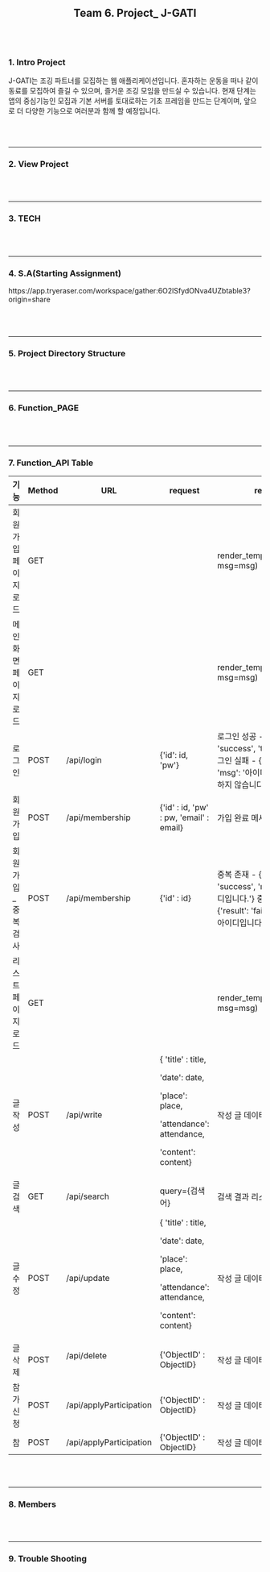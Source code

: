 <h2 align="center">Team 6. Project_ J-GATI</h2>
<br>
<br>
<h3 align="left">1. Intro Project</h3>
<div>
<p>
J-GATI는 조깅 파트너를 모집하는 웹 애플리케이션입니다.
혼자하는 운동을 떠나 같이 동료를 모집하여 즐길 수 있으며, 
즐거운 조깅 모임을 만드실 수 있습니다.
현재 단계는 앱의 중심기능인 모집과 기본 서버를 토대로하는 기초 프레임을 만드는 단계이며,
앞으로 더 다양한 기능으로 여러분과 함께 할 예정입니다.
</p>
</div>
<br>
<br>
<hr/>
<h3 align="left">2. View Project</h3>
<br>
<br>
<hr/>
<h3 align="left">3. TECH</h3>
<br>
<br>
<hr/>
<h3 align="left">4. S.A(Starting Assignment)</h3>
  https://app.tryeraser.com/workspace/gather:6O2lSfydONva4UZbtable3?origin=share
<br>
<br>
<br>
<br>
<hr/>
<h3 align="left">5. Project Directory Structure</h3>
<br>
<br>
<hr/>
<h3 align="left">6. Function_PAGE</h3>
<br>
<br>
<hr/>
<h3 align="left">7. Function_API Table</h3>
<table width="100%">
  <thead>
    <tr>
      <th>기능</th>
      <th>Method</th>
      <th>URL</th>
      <th>request</th>
      <th>response </th>
    </tr>
  </thead>
  <tbody>
    <tr>
      <td> 회원가입 페이지 로드</td>
      <td>GET</td>
      <td></td>
      <td></td>
      <td>render_template('join.html', msg=msg)</td>
    </tr>
    <tr>
      <td> 메인화면 페이지 로드</td>
      <td>GET</td>
      <td></td>
      <td></td>
      <td> render_template('index.html', msg=msg)</td>
    </tr>
    <tr>
      <td>로그인</td>
      <td>POST</td>
      <td> /api/login</td>
      <td> {'id': id, 'pw'}</td>
      <td>
          로그인 성공 - {'result': 'success', 'token': token} 
          로그인 실패 - {'result': 'fail', 'msg': '아이디/비밀번호가 일치하지 않습니다.'}
      </td>
    </tr>
    <tr>
      <td>회원가입</td>
      <td>POST</Td>
      <td> /api/membership</td>
      <td>{'id' : id, 'pw' : pw, 'email' : email}</td>
      <td> 가입 완료 메세지</td>
    </tr>
    <tr>
      <td>회원가입_중복검사</td>
      <td>POST</td>
      <td> /api/membership</td>
      <td>{'id' : id}</td>
      <td>
        중복 존재 - {'result': 'success', 'msg': '중복된 아이디입니다.'}
        중복 미존재 - {'result': 'fail', 'msg': '가능한 아이디입니다.'}
      </td>
    </tr>
    <tr>
      <td>리스트 페이지로드</td>
      <td>GET</td>
      <td></td>
      <td></td>
      <td> render_template('list.html', msg=msg)</td>
    </tr>
    <tr>
      <td>글 작성</td>
      <td>POST</td>
      <td> /api/write</td>
      <td>{ 'title' : title, 

 'date': date, 

 'place': place, 

 'attendance': attendance, 

 'content': content}</td>
      <td> 작성 글 데이터</td>
    </tr>
    <tr>
      <td>글 검색</td>
      <td>GET</td>
      <td> /api/search</td>
      <td> query={검색어}</td>
      <td> 검색 결과 리스트</td>
    </tr>
    <tr>
      <td>글 수정</td>
      <td>POST</td>
      <td> /api/update</td>
      <td>{ 'title' : title, 

'date': date, 

'place': place, 

'attendance': attendance, 

'content': content}</td>
      <td> 작성 글 데이터</td>
    </tr>
    <tr>
      <td>글 삭제</td>
      <td>POST</td>
      <td> /api/delete

</td>
      <td> {'ObjectID' : ObjectID}

</td>
      <td> 작성 글 데이터 삭제글 리스트

</td>
    </tr>
    <tr>
      <td>참가신청</td>
      <td>POST</td>
      <td> /api/applyParticipation

</td>
      <td> {'ObjectID' : ObjectID}

</td>
      <td> 작성 글 데이터

</td>
    </tr>
    <tr>
      <td>참</td>
      <td>POST</td>
      <td> /api/applyParticipation

</td>
      <td> {'ObjectID' : ObjectID}

</td>
      <td> 작성 글 데이터

</td>
    </tr>
  </tbody>
</table>
<br>
<br>
<hr/>
<h3 align="left">8. Members</h3>
<br>
<br>
<hr/>
<h3 align="left">9. Trouble Shooting</h3>


